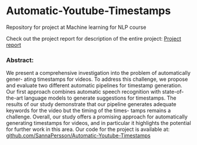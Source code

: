 # Automatic-Youtube-Timestamps
Repository for project at Machine learning for NLP course


Check out the project report for description of the entire project: [Project report](https://github.com/SannaPersson/Automatic-Youtube-Timestamps/blob/mai/Automatic%20Timestamp%20Generation%20for%20YouTube.pdf)

### Abstract:
We present a comprehensive investigation
into the problem of automatically gener-
ating timestamps for videos. To address
this challenge, we propose and evaluate
two different automatic pipelines for
timestamp generation. Our first approach
combines automatic speech recognition
with state-of-the-art language models to
generate suggestions for timestamps. The
results of our study demonstrate that our
pipeline generates adequate keywords
for the video but the timing of the times-
tamps remains a challenge. Overall, our
study offers a promising approach for
automatically generating timestamps for
videos, and in particular it highlights the
potential for further work in this area.
Our code for the project is available
at: [github.com/SannaPersson/Automatic-Youtube-Timestamps](github.com/SannaPersson/Automatic-Youtube-Timestamps)
